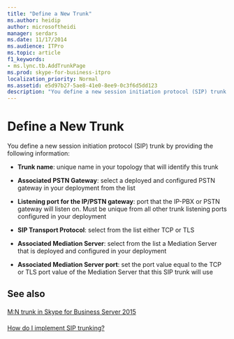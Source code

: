 ```yaml
---
title: "Define a New Trunk"
ms.author: heidip
author: microsoftheidi
manager: serdars
ms.date: 11/17/2014
ms.audience: ITPro
ms.topic: article
f1_keywords:
- ms.lync.tb.AddTrunkPage
ms.prod: skype-for-business-itpro
localization_priority: Normal
ms.assetid: e5d97b27-5ae8-41e0-8ee9-0c3f6d5dd123
description: "You define a new session initiation protocol (SIP) trunk by providing the following information:"
---
```


# Define a New Trunk
 
You define a new session initiation protocol (SIP) trunk by providing the following information:
  
- **Trunk name**: unique name in your topology that will identify this trunk
    
- **Associated PSTN Gateway**: select a deployed and configured PSTN gateway in your deployment from the list
    
- **Listening port for the IP/PSTN gateway**: port that the IP-PBX or PSTN gateway will listen on. Must be unique from all other trunk listening ports configured in your deployment
    
- **SIP Transport Protocol**: select from the list either TCP or TLS
    
- **Associated Mediation Server**: select from the list a Mediation Server that is deployed and configured in your deployment
    
- **Associated Mediation Server port**: set the port value equal to the TCP or TLS port value of the Mediation Server that this SIP trunk will use 
    
## See also

#### 

[M:N trunk in Skype for Business Server 2015](../../plan-your-deployment/enterprise-voice-solution/m-n-trunk.md)
#### 

[How do I implement SIP trunking?](http://technet.microsoft.com/library/273a22b1-8a4c-4187-acf8-c57d5c6598ce.aspx)

